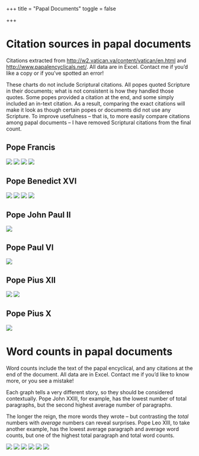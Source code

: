 +++
title = "Papal Documents"
toggle = false

+++

# Citation sources in papal documents

Citations extracted from http://w2.vatican.va/content/vatican/en.html and http://www.papalencyclicals.net/. All data are in Excel. Contact me if you’d like a copy or if you’ve spotted an error!

These charts do not include Scriptural citations. All popes quoted Scripture in their documents; what is not consistent is how they handled those quotes. Some popes provided a citation at the end, and some simply included an in-text citation. As a result, comparing the exact citations will make it look as though certain popes or documents did not use any Scripture. To improve usefulness – that is, to more easily compare citations among papal documents – I have removed Scriptural citations from the final count. 

## Pope Francis 

![](/uploads/pf-cvwithout-2.png)
![](/uploads/pf-gewithout.png)
![](/uploads/pf-lfwithout.png)
![](/uploads/pf-lswithout-1.png)

## Pope Benedict XVI

![](/uploads/b16-civwithout.png)
![](/uploads/b16-dcewithout.png)
![](/uploads/b16-scwithout-1.png)
![](/uploads/b16-sswithout-1.png)

## Pope John Paul II 

![](/uploads/jpii-fcwithout.png)

## Pope Paul VI 

![](/uploads/pvi-enwithout.png)

## Pope Pius XII 

![](/uploads/p12-mnwithout-1.png)
![](/uploads/p12-svwithout.png)

## Pope Pius X 

![](/uploads/p10-hawithout-1.png)

# Word counts in papal documents

Word counts include the text of the papal encyclical, and any citations at the end of the document. All data are in Excel. Contact me if you’d like to know more, or you see a mistake!

Each graph tells a very different story, so they should be considered contextually. Pope John XXIII, for example, has the lowest number of total paragraphs, but the second highest average number of paragraphs.

The longer the reign, the more words they wrote – but contrasting the _total_ numbers with _average_ numbers can reveal surprises. Pope Leo XIII, to take another example, has the lowest average paragraph and average word counts, but one of the highest total paragraph and total word counts.

![](/uploads/word-counts/total-word-count-by-year.png)
![](/uploads/word-counts/average-words-per-paragraph.png)
![](/uploads/word-counts/total-word-count.png)
![](/uploads/word-counts/total-paragraph-count.png)
![](/uploads/word-counts/average-word-count.png)
![](/uploads/word-counts/average-paragraph-count.png)
